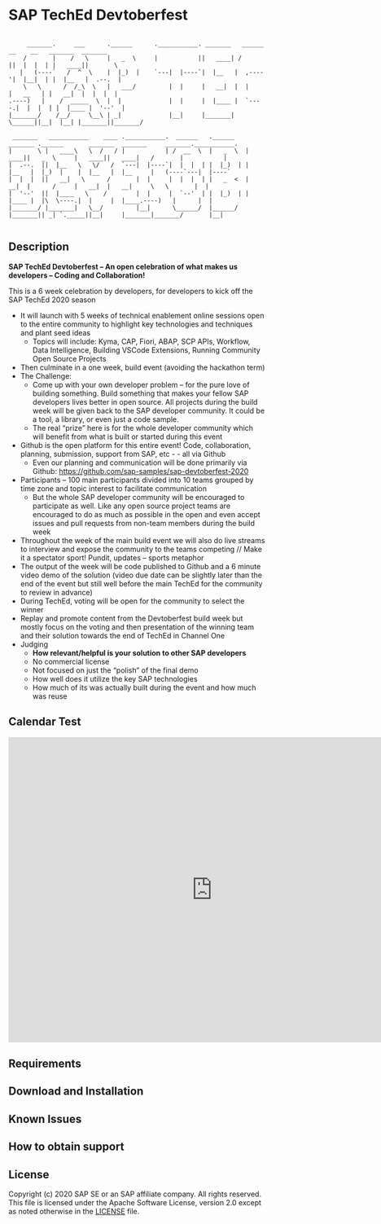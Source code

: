 # SAP TechEd Devtoberfest

```shell

     _______.     ___      .______      .___________. _______   ______  __    __   _______  _______                              
    /       |    /   \     |   _  \     |           ||   ____| /      ||  |  |  | |   ____||       \                             
   |   (----`   /  ^  \    |  |_)  |    `---|  |----`|  |__   |  ,----'|  |__|  | |  |__   |  .--.  |                            
    \   \      /  /_\  \   |   ___/         |  |     |   __|  |  |     |   __   | |   __|  |  |  |  |                            
.----)   |    /  _____  \  |  |             |  |     |  |____ |  `----.|  |  |  | |  |____ |  '--'  |                            
|_______/    /__/     \__\ | _|             |__|     |_______| \______||__|  |__| |_______||_______/                             
                                                                                                                                 
 _______   ___________    ____ .___________.  ______   .______    _______ .______       _______  _______     _______.___________.
|       \ |   ____\   \  /   / |           | /  __  \  |   _  \  |   ____||   _  \     |   ____||   ____|   /       |           |
|  .--.  ||  |__   \   \/   /  `---|  |----`|  |  |  | |  |_)  | |  |__   |  |_)  |    |  |__   |  |__     |   (----`---|  |----`
|  |  |  ||   __|   \      /       |  |     |  |  |  | |   _  <  |   __|  |      /     |   __|  |   __|     \   \       |  |     
|  '--'  ||  |____   \    /        |  |     |  `--'  | |  |_)  | |  |____ |  |\  \----.|  |     |  |____.----)   |      |  |     
|_______/ |_______|   \__/         |__|      \______/  |______/  |_______|| _| `._____||__|     |_______|_______/       |__|     
                                                                                                                                 

```

## Description

**SAP TechEd Devtoberfest – An open celebration of what makes us developers – Coding and Collaboration!**

This is a 6 week celebration by developers, for developers to kick off the SAP TechEd 2020 season

* It will launch with 5 weeks of technical enablement online sessions open to the entire community to highlight key technologies and techniques and plant seed ideas
  * Topics will include: Kyma, CAP, Fiori, ABAP, SCP APIs, Workflow, Data Intelligence, Building VSCode Extensions, Running Community Open Source Projects
* Then culminate in a one week, build event (avoiding the hackathon term)
* The Challenge:
  * Come up with your own developer problem – for the pure love of building something. Build something that makes your fellow SAP developers lives better in open source. All projects during the build week will be given back to the SAP developer community. It could be a tool, a library, or even just a code sample.
  * The real “prize” here is for the whole developer community which will benefit from what is built or started during this event
* Github is the open platform for this entire event! Code, collaboration, planning, submission, support from SAP, etc - - all via Github
  * Even our planning and communication will be done primarily via Github: <https://github.com/sap-samples/sap-devtoberfest-2020>
* Participants – 100 main participants divided into 10 teams grouped by time zone and topic interest to facilitate communication
  * But the whole SAP developer community will be encouraged to participate as well.  Like any open source project teams are encouraged to do as much as possible in the open and even accept issues and pull requests from non-team members during the build week
* Throughout the week of the main build event we will also do live streams to interview and expose the community to the teams competing //  Make it a spectator sport! Pundit, updates – sports metaphor
* The output of the week will be code published to Github and a 6 minute video demo of the solution (video due date can be slightly later than the end of the event but still well before the main TechEd for the community to review in advance)
* During TechEd, voting will be open for the community to select the winner
* Replay and promote content from the Devtoberfest build week but mostly focus on the voting and then presentation of the winning team and their solution towards the end of TechEd in Channel One
* Judging
  * **How relevant/helpful is your solution to other SAP developers**
  * No commercial license
  * Not focused on just the “polish” of the final demo
  * How well does it utilize the key SAP technologies
  * How much of its was actually built during the event and how much was reuse

## Calendar Test

<iframe src="https://calendar.google.com/calendar/embed?src=kcki119gvotr42go63bnpkqsj4%40group.calendar.google.com&ctz=America%2FNew_York" style="border: 0" width="800" height="600" frameborder="0" scrolling="no"></iframe>

## Requirements

## Download and Installation

## Known Issues

## How to obtain support

## License

Copyright (c) 2020 SAP SE or an SAP affiliate company. All rights reserved.
This file is licensed under the Apache Software License, version 2.0 except as noted otherwise in the [LICENSE](LICENSE) file.
